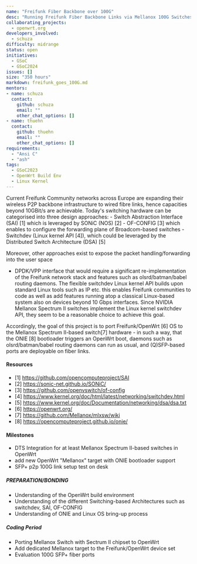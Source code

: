 ```yaml
---
name: "Freifunk Fiber Backbone over 100G"
desc: "Running Freifunk Fiber Backbone Links via Mellanox 100G Switches on OpenWrt"
collaborating_projects:
  - openwrt.org
developers_involved:
  - schuza
difficulty: midrange
status: open
initiatives:
  - GSoC
  - GSoC2024
issues: []
size: "350 hours"
markdown: freifunk_goes_100G.md
mentors:
- name: schuza
  contact:
    github: schuza
    email: ""
    other_chat_options: []
- name: thuehn
  contact:
    github: thuehn
    email: ""
    other_chat_options: []
requirements:
  - "Ansi C"
  - "ash"
tags:
  - GSoC2023
  - OpenWrt Build Env
  - Linux Kernel
---
```


Current Freifunk Community networks across Europe are expanding their wireless P2P backbone infrastructure to wired fibre links, hence capacities beyond 10GBit/s are achievable.
Today's switching hardware can be categorised into three design approaches:
    - Switch Abstraction Interface (SAI) [1] which is leveraged by SONiC (NOS) [2]
    - OF-CONFIG [3] which enables to configure the forwarding plane of Broadcom-based switches
    - Switchdev (Linux kernel API [4]), which could be leveraged by the Distributed Switch Architecture (DSA) [5]

Moreover, other approaches exist to expose the packet handling/forwarding into the user space
 - DPDK/VPP interface that would require a significant re-implementation of the Freifunk network stack and features such as olsrd/batman/babel routing daemons. The flexible switchdev Linux kernel API builds upon standard Linux tools such as IP etc. this enables Freifunk communities to code as well as add features running atop a classical Linux-based system also on devices beyond 10 Gbps interfaces. Since NVIDIA Mellanox Spectrum II switches implement the Linux kernel switchdev API, they seem to be a reasonable choice to achieve this goal.

Accordingly, the goal of this project is to port Freifunk/OpenWrt [6] OS to the Mellanox Spectrum II-based switch[7] hardware - in such a way, that the ONIE [8] bootloader triggers an OpenWrt boot, daemons such as olsrd/batman/babel routing daemons can run as usual, and (Q)SFP-based ports are deployable on fiber links.

#### Resources

* [1] https://github.com/opencomputeproject/SAI
* [2] https://sonic-net.github.io/SONiC/
* [3] https://github.com/openvswitch/of-config
* [4] https://www.kernel.org/doc/html/latest/networking/switchdev.html
* [5] https://www.kernel.org/doc/Documentation/networking/dsa/dsa.txt
* [6] https://openwrt.org/
* [7] https://github.com/Mellanox/mlxsw/wiki
* [8] https://opencomputeproject.github.io/onie/

#### Milestones

* DTS Integration for at least Mellanox Spectrum II-based switches in OpenWrt
* add new OpenWrt "Mellanox" target with ONIE bootloader support
* SFP+ p2p 100G link setup test on desk

##### PREPARATION/BONDING

* Understanding of the OpenWrt build environment
* Understanding of the different Switching-based Architectures such as switchdev, SAI, OF-CONFIG
* Understanding of ONIE and Linux OS bring-up process

##### Coding Period

* Porting Mellanox Switch with Sectrum II chipset to OpenWrt
* Add dedicated Mellanox target to the Freifunk/OpenWrt device set
* Evaluation 100G SFP+ fiber ports
